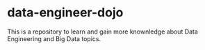 # data-engineer-dojo
This is a repository to learn and gain more knownledge about Data Engineering and Big Data topics.
